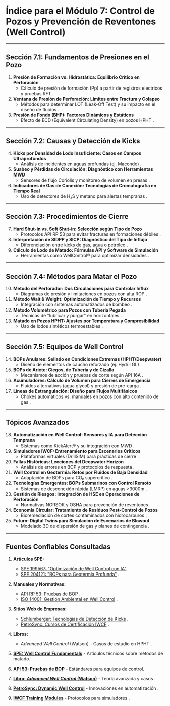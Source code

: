 # **Índice para el Módulo 7: Control de Pozos y Prevención de Reventones (Well Control)**  

---

## **Sección 7.1: Fundamentos de Presiones en el Pozo**  

1. **Presión de Formación vs. Hidrostática: Equilibrio Crítico en Perforación**  
   - Cálculo de presión de formación (Pp) a partir de registros eléctricos y pruebas RFT .  
2. **Ventana de Presión de Perforación: Límites entre Fractura y Colapso**  
   - Métodos para determinar LOT (Leak-Off Test) y su impacto en el diseño de fluidos .  
3. **Presión de Fondo (BHP): Factores Dinámicos y Estáticos**  
   - Efecto de ECD (Equivalent Circulating Density) en pozos HPHT .  

---

## **Sección 7.2: Causas y Detección de Kicks**  

4. **Kicks por Densidad de Lodo Insuficiente: Casos en Campos Ultraprofundos**  
   - Análisis de incidentes en aguas profundas (ej. Macondo) .  
5. **Suabeo y Pérdidas de Circulación: Diagnóstico con Herramientas MWD**  
   - Sensores de flujo Coriolis y monitoreo de volumen en presas .  
6. **Indicadores de Gas de Conexión: Tecnologías de Cromatografía en Tiempo Real**  
   - Uso de detectores de H₂S y metano para alertas tempranas .  

---

## **Sección 7.3: Procedimientos de Cierre**  

7. **Hard Shut-in vs. Soft Shut-in: Selección según Tipo de Pozo**  
   - Protocolos API RP 53 para evitar fracturas en formaciones débiles .  
8. **Interpretación de SIDPP y SICP: Diagnóstico del Tipo de Influjo**  
   - Diferenciación entre kicks de gas, agua o petróleo .  
9. **Cálculo de Lodo de Matado: Fórmulas API y Software de Simulación**  
   - Herramientas como WellControl® para optimizar densidades .  

---

## **Sección 7.4: Métodos para Matar el Pozo**  

10. **Método del Perforador: Dos Circulaciones para Controlar Influx**  
    - Diagramas de presión y limitaciones en pozos con alta ROP .  
11. **Método Wait & Weight: Optimización de Tiempo y Recursos**  
    - Integración con sistemas automatizados de bombeo .  
12. **Método Volumétrico para Pozos con Tubería Pegada**  
    - Técnicas de "lubricar y purgar" en horizontales .  
13. **Matado en Pozos HPHT: Ajustes por Temperatura y Compresibilidad**  
    - Uso de lodos sintéticos termoestables .  

---

## **Sección 7.5: Equipos de Well Control**  

14. **BOPs Anulares: Sellado en Condiciones Extremas (HPHT/Deepwater)**  
    - Diseño de elementos de caucho reforzado (ej. Hydril GL) .  
15. **BOPs de Ariete: Ciegos, de Tubería y de Cizalla**  
    - Mecanismos de acción y pruebas de corte según API 16A .  
16. **Acumuladores: Cálculo de Volumen para Cierres de Emergencia**  
    - Fluidos alternativos (agua glycol) y presión de pre-carga .  
17. **Líneas de Estrangulación: Diseño para Flujos Multifásicos**  
    - Chokes automáticos vs. manuales en pozos con alto contenido de gas .  

---

## **Tópicos Avanzados**  

18. **Automatización en Well Control: Sensores y IA para Detección Temprana**  
    - Sistemas como KickAlert® y su integración con MWD .  
19. **Simuladores IWCF: Entrenamiento para Escenarios Críticos**  
    - Plataformas virtuales (DrillSIM) para prácticas de cierre .  
20. **Fallas Históricas: Lecciones del Deepwater Horizon**  
    - Análisis de errores en BOP y protocolos de respuesta .  
21. **Well Control en Geotermia: Retos por Fluidos de Baja Densidad**  
    - Adaptación de BOPs para CO₂ supercrítico .  
22. **Tecnologías Emergentes: BOPs Submarinos con Control Remoto**  
    - Sistemas de desconexión rápida (LMRP) en aguas >3000m .  
23. **Gestión de Riesgos: Integración de HSE en Operaciones de Perforación**  
    - Normativas NORSOK y OSHA para prevención de reventones .  
24. **Economía Circular: Tratamiento de Residuos Post-Control de Pozos**  
    - Bioremediación de cortes contaminados con hidrocarburos .  
25. **Futuro: Digital Twins para Simulación de Escenarios de Blowout**  
    - Modelado 3D de dispersión de gas y planes de contingencia .  

---

## **Fuentes Confiables Consultadas**  

1. **Artículos SPE:**  
   - [SPE 199567: "Optimización de Well Control con IA"](https://www.spe.org/)  
   - [SPE 204121: "BOPs para Geotermia Profunda"](https://www.spe.org/) .  
2. **Manuales y Normativas:**  
   - [API RP 53: Pruebas de BOP](https://www.api.org/) .  
   - [ISO 14001: Gestión Ambiental en Well Control](https://www.iso.org/) .  
3. **Sitios Web de Empresas:**  
   - [Schlumberger: Tecnologías de Detección de Kicks](https://www.slb.com/) .  
   - [PetroSync: Cursos de Certificación IWCF](https://www.petrosync.com/blog/well-control/) .  
4. **Libros:**  
   - *Advanced Well Control* (Watson) – Casos de estudio en HPHT .  

5. **[SPE: Well Control Fundamentals](https://www.spe.org/)** - Artículos técnicos sobre métodos de matado.  
6. **[API 53: Pruebas de BOP](https://www.api.org/)** - Estándares para equipos de control.  
7. **[Libro: *Advanced Well Control* (Watson)](https://www.amazon.com.br/Advanced-Well-Control-D-Watson/dp/1555631010)** - Teoría avanzada y casos .  
8. **[PetroSync: Dynamic Well Control](https://www.petrosync.com/blog/well-control/)** - Innovaciones en automatización .  
9. **[IWCF Training Modules](https://maersktraining.com/)** - Protocolos para simuladores .  
